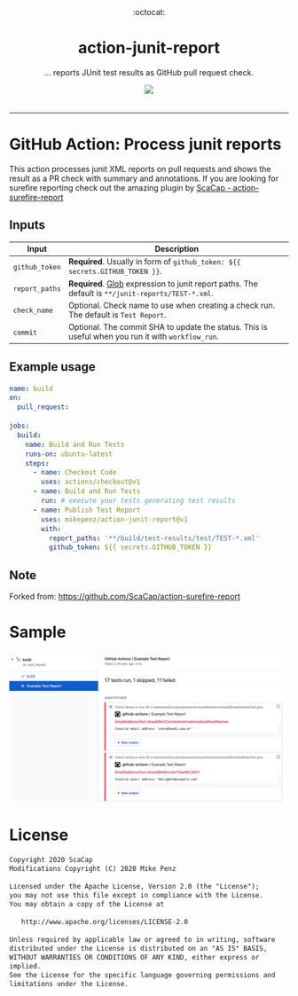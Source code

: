 <div align="center">
  :octocat:
</div>
<h1 align="center">
  action-junit-report
</h1>

<p align="center">
    ... reports JUnit test results as GitHub pull request check.
</p>

<div align="center">
  <a href="https://github.com/mikepenz/action-junit-report">
		<img src="https://github.com/mikepenz/action-junit-report/workflows/CI/badge.svg"/>
	</a>
</div>
<br />

-------

# GitHub Action: Process junit reports

This action processes junit XML reports on pull requests and shows the result as a PR check with summary and annotations.
If you are looking for surefire reporting check out the amazing plugin by [ScaCap - action-surefire-report](https://github.com/ScaCap/action-surefire-report)

## Inputs

| **Input**      | **Description**                                                                                                                                                    |
|----------------|--------------------------------------------------------------------------------------------------------------------------------------------------------------------|
| `github_token` | **Required**. Usually in form of `github_token: ${{ secrets.GITHUB_TOKEN }}`.                                                                                      |
| `report_paths` | **Required**. [Glob](https://github.com/actions/toolkit/tree/master/packages/glob) expression to junit report paths. The default is `**/junit-reports/TEST-*.xml`. |
| `check_name`   | Optional. Check name to use when creating a check run. The default is `Test Report`.                                                                               |
| `commit`       | Optional. The commit SHA to update the status. This is useful when you run it with `workflow_run`.                                                                 |

## Example usage

```yml
name: build
on:
  pull_request:

jobs:
  build:
    name: Build and Run Tests
    runs-on: ubuntu-latest
    steps:
      - name: Checkout Code
        uses: actions/checkout@v1
      - name: Build and Run Tests
        run: # execute your tests generating test results
      - name: Publish Test Report
        uses: mikepenz/action-junit-report@v1
        with:
          report_paths: '**/build/test-results/test/TEST-*.xml'
          github_token: ${{ secrets.GITHUB_TOKEN }}
```

## Note

Forked from: https://github.com/ScaCap/action-surefire-report

# Sample

![Screenshot](./screenshot.png)

# License

    Copyright 2020 ScaCap
    Modifications Copyright (C) 2020 Mike Penz

    Licensed under the Apache License, Version 2.0 (the "License");
    you may not use this file except in compliance with the License.
    You may obtain a copy of the License at

       http://www.apache.org/licenses/LICENSE-2.0

    Unless required by applicable law or agreed to in writing, software
    distributed under the License is distributed on an "AS IS" BASIS,
    WITHOUT WARRANTIES OR CONDITIONS OF ANY KIND, either express or implied.
    See the License for the specific language governing permissions and
    limitations under the License.
